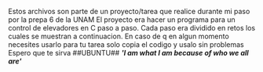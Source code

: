 Estos archivos son parte de un proyecto/tarea que realice durante mi paso por la prepa 6 de la UNAM
El proyecto era hacer un programa para un control de elevadores en C paso a paso.
Cada paso era dividido en retos los cuales se muestran a continuacion.
En caso de q en algun momento necesites usarlo para tu tarea solo copia el codigo y usalo sin problemas
Espero que te sirva
##UBUNTU##
***'I am what I am because of who we all are'***
